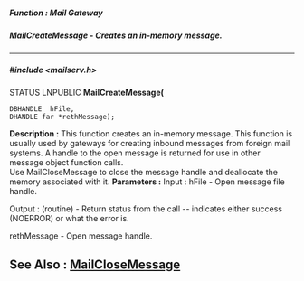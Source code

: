 ##### Function : Mail Gateway
##### MailCreateMessage - Creates an in-memory message.
---
##### #include <mailserv.h>
STATUS LNPUBLIC **MailCreateMessage(**

	DBHANDLE  hFile,
	DHANDLE far *rethMessage);
**Description :**
This function creates an in-memory message.  This function is usually used by 
gateways for creating inbound messages from foreign mail systems.  A handle to 
the open message is returned for use in other message object function calls.  
Use MailCloseMessage to close the message handle and deallocate the memory 
associated with it.
**Parameters :**
Input :
hFile  -  Open message file handle.

Output :
(routine)  -  Return status from the call -- indicates either success (NOERROR) or what the error is.


rethMessage  -  Open message handle.

**See Also :**
[MailCloseMessage](D:/md_files/MailCloseMessage.md)
---
